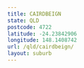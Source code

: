 ```yaml
---
title: CAIRDBEIGN
state: QLD
postcode: 4722
latitude: -24.23842906
longitude: 148.1408742
url: /qld/cairdbeign/
layout: suburb
---
```


